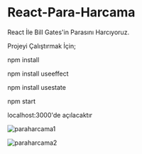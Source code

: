# React-Para-Harcama
 React İle Bill Gates'in Parasını Harcıyoruz.

Projeyi Çalıştırmak İçin;

npm install

npm install useeffect

npm install usestate 

npm start 

localhost:3000'de açılacaktır 



![paraharcama1](https://github.com/CevatEkici/React-Para-Harcama/assets/127509097/9546e7b1-32d3-48c3-8aaa-168be1769acd)












![paraharcama2](https://github.com/CevatEkici/React-Para-Harcama/assets/127509097/c8c04d35-8d78-4862-855f-17e02a39c3ca)

